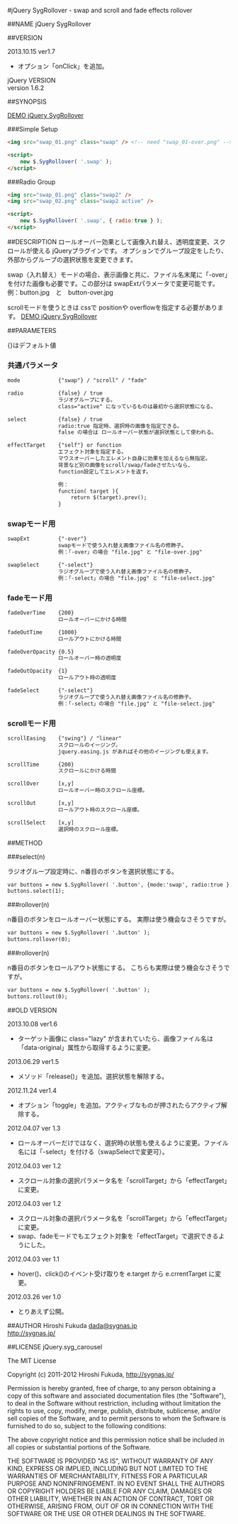 #jQuery SygRollover - swap and scroll and fade effects rollover

##NAME
jQuery SygRollover

##VERSION

2013.10.15 ver1.7

* オプション「onClick」を追加。

jQuery VERSION  
version 1.6.2


##SYNOPSIS

[DEMO jQuery SygRollover](http://sygnas.jp/sygrollover/)

###Simple Setup
``` html
<img src="swap_01.png" class="swap" /> <!-- need "swap_01-over.png" -->

<script>
	new $.SygRollover( '.swap' );
</script>
```

###Radio Group
``` html
<img src="swap_01.png" class="swap2" />
<img src="swap_02.png" class="swap2 active" />

<script>
	new $.SygRollover( '.swap', { radio:true } );
</script>
```

##DESCRIPTION
ロールオーバー効果として画像入れ替え、透明度変更、スクロールが使える jQueryプラグインです。
オプションでグループ設定をしたり、外部からグループの選択状態を変更できます。

swap（入れ替え）モードの場合、表示画像と共に、ファイル名末尾に「-over」を付けた画像も必要です。この部分は swapExtパラメータで変更可能です。
例：button.jpg　と　button-over.jpg

scrollモードを使うときは cssで positionや overflowを指定する必要があります。
[DEMO jQuery SygRollover](http://sygnas.jp/sygrollover/)

##PARAMETERS

{}はデフォルト値

### 共通パラメータ
``` html
mode            {"swap"} / "scroll" / "fade"

radio           {false} / true
                ラジオグループにする。
                class="active" になっているものは最初から選択状態になる。

select			{false} / true
				radio:true 指定時、選択時の画像を指定できる。
				false の場合は ロールオーバー状態が選択状態として使われる。

effectTarget    {"self"} or function
                エフェクト対象を指定する。
                マウスオーバーしたエレメント自身に効果を加えるなら無指定。
                背景など別の画像をscroll/swap/fadeさせたいなら、
                function設定してエレメントを返す。

                例：
                function( target ){
                    return $(target).prev();
                }
```

### swapモード用
``` html
swapExt         {"-over"}
                swapモードで使う入れ替え画像ファイル名の修飾子。
                例：「-over」の場合 "file.jpg" と "file-over.jpg"

swapSelect		{"-select"}
                ラジオグループで使う入れ替え画像ファイル名の修飾子。
                例：「-select」の場合 "file.jpg" と "file-select.jpg"
```

### fadeモード用
``` html
fadeOverTime    {200}
				ロールオーバーにかける時間

fadeOutTime     {1000}
				ロールアウトにかける時間

fadeOverOpacity {0.5}
				ロールオーバー時の透明度

fadeOutOpacity  {1}
				ロールアウト時の透明度

fadeSelect		{"-select"}
                ラジオグループで使う入れ替え画像ファイル名の修飾子。
                例：「-select」の場合 "file.jpg" と "file-select.jpg"
```

### scrollモード用
``` html
scrollEasing    {"swing"} / "linear"
				スクロールのイージング。
				jquery.easing.js があればその他のイージングも使えます。

scrollTime      {200}
				スクロールにかける時間

scrollOver      [x,y]
				ロールオーバー時のスクロール座標。

scrollOut       [x,y]
				ロールアウト時のスクロール座標。

scrollSelect    [x,y]
				選択時のスクロール座標。
```

##METHOD

###select(n)

ラジオグループ設定時に、n番目のボタンを選択状態にする。

``` html
var buttons = new $.SygRollover( '.button', {mode:'swap', radio:true } );
buttons.select(1);
```

###rollover(n)

n番目のボタンをロールオーバー状態にする。
実際は使う機会なさそうですが。

``` html
var buttons = new $.SygRollover( '.button' );
buttons.rollover(0);
```

###rollover(n)

n番目のボタンをロールアウト状態にする。
こちらも実際は使う機会なさそうですが。

``` html
var buttons = new $.SygRollover( '.button' );
buttons.rollout(0);
```

##OLD VERSION

2013.10.08 ver1.6

* ターゲット画像に class="lazy" が含まれていたら、画像ファイル名は「data-original」属性から取得するように変更。

2013.06.29 ver1.5

* メソッド「release()」を追加。選択状態を解除する。

2012.11.24 ver1.4

* オプション「toggle」を追加。アクティブなものが押されたらアクティブ解除する。

2012.04.07 ver 1.3

* ロールオーバーだけではなく、選択時の状態も使えるように変更。ファイル名には「-select」を付ける（swapSelectで変更可）。

2012.04.03 ver 1.2

* スクロール対象の選択パラメータ名を「scrollTarget」から「effectTarget」に変更。

2012.04.03 ver 1.2

* スクロール対象の選択パラメータ名を「scrollTarget」から「effectTarget」に変更。
* swap、fadeモードでもエフェクト対象を「effectTarget」で選択できるようにした。

2012.04.03 ver 1.1

* hover()、click()のイベント受け取りを e.target から e.crrentTarget に変更。

2012.03.26 ver 1.0

* とりあえず公開。

##AUTHOR
Hiroshi Fukuda <dada@sygnas.jp>  
http://sygnas.jp/

##LICENSE
jQuery.syg_carousel

The MIT License

Copyright (c) 2011-2012 Hiroshi Fukuda, http://sygnas.jp/

Permission is hereby granted, free of charge, to any person obtaining a copy
of this software and associated documentation files (the "Software"), to deal
in the Software without restriction, including without limitation the rights
to use, copy, modify, merge, publish, distribute, sublicense, and/or sell
copies of the Software, and to permit persons to whom the Software is
furnished to do so, subject to the following conditions:

The above copyright notice and this permission notice shall be included in
all copies or substantial portions of the Software.

THE SOFTWARE IS PROVIDED "AS IS", WITHOUT WARRANTY OF ANY KIND, EXPRESS OR
IMPLIED, INCLUDING BUT NOT LIMITED TO THE WARRANTIES OF MERCHANTABILITY,
FITNESS FOR A PARTICULAR PURPOSE AND NONINFRINGEMENT. IN NO EVENT SHALL THE
AUTHORS OR COPYRIGHT HOLDERS BE LIABLE FOR ANY CLAIM, DAMAGES OR OTHER
LIABILITY, WHETHER IN AN ACTION OF CONTRACT, TORT OR OTHERWISE, ARISING FROM,
OUT OF OR IN CONNECTION WITH THE SOFTWARE OR THE USE OR OTHER DEALINGS IN
THE SOFTWARE.
